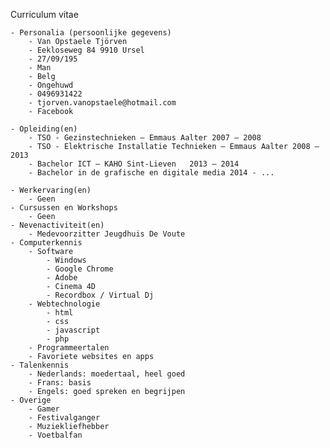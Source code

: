 Curriculum vitae

    - Personalia (persoonlijke gegevens)
        - Van Opstaele Tjörven
        - Eekloseweg 84 9910 Ursel
        - 27/09/195
        - Man
        - Belg
        - Ongehuwd
        - 0496931422
        - tjorven.vanopstaele@hotmail.com
        - Facebook

    - Opleiding(en)
        - TSO - Gezinstechnieken – Emmaus Aalter 2007 – 2008
        - TSO - Elektrische Installatie Technieken – Emmaus Aalter 2008 – 2013
	    - Bachelor ICT – KAHO Sint-Lieven	2013 – 2014
        - Bachelor in de grafische en digitale media 2014 - ... 

    - Werkervaring(en)
        - Geen
    - Cursussen en Workshops
        - Geen
    - Nevenactiviteit(en)
        - Medevoorzitter Jeugdhuis De Voute
    - Computerkennis
        - Software
            - Windows
            - Google Chrome
            - Adobe
            - Cinema 4D
            - Recordbox / Virtual Dj
        - Webtechnologie
            - html
            - css
            - javascript 
            - php
        - Programmeertalen
        - Favoriete websites en apps
    - Talenkennis
        - Nederlands: moedertaal, heel goed 
        - Frans: basis 
        - Engels: goed spreken en begrijpen
    - Overige        
        - Gamer
        - Festivalganger
        - Muziekliefhebber
        - Voetbalfan